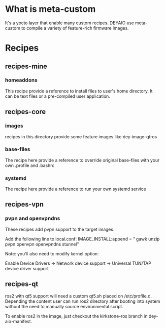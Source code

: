 # What is meta-custom
It's a yocto layer that enable many custom recipes. DEYAIO use meta-custom to compile a variety of feature-rich firmware images. 

# Recipes

## recipes-mine

### homeaddons
This recipe provide a reference to install files to user's home directory. It can be text files or a pre-compiled user application.

## recipes-core

### images
recipes in this directory provide some feature images like dey-image-qtros

### base-files
The recipe here provide a reference to override original base-files with your own .profile and .bashrc 

### systemd
The recipe here provide a reference to run your own systemd service

## recipes-vpn

### pvpn and openvpndns
These recipes add pvpn support to the target images. 

Add the following line to local.conf:
IMAGE_INSTALL:append = “ gawk unzip pvpn openvpn openvpndns stunnel”


Note: you'll also need to modify kernel option:

Enable Device Drivers → Network device support → Universal TUN/TAP device driver support

## recipes-qt

ros2 with qt5 support will need a custom qt5.sh placed on /etc/profile.d. Depending the content user can run ros2 directory after booting into system without the need to manually source environmental script.

To enable ros2 in the image, just checkout the kirkstone-ros branch in dey-aio-manifest.
